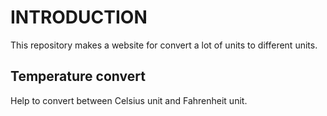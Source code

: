 # INTRODUCTION
This repository makes a website for convert a lot of units to different units.


## Temperature convert
Help to convert between Celsius unit and Fahrenheit unit.


